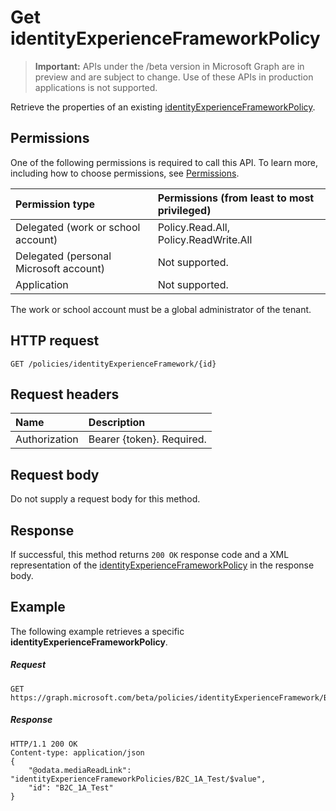 # Get identityExperienceFrameworkPolicy

> **Important:** APIs under the /beta version in Microsoft Graph are in preview and are subject to change. Use of these APIs in production applications is not supported.

Retrieve the properties of an existing [identityExperienceFrameworkPolicy](../resources/identityexperienceframeworkpolicy.md).

## Permissions

One of the following permissions is required to call this API. To learn more, including how to choose permissions, see [Permissions](../../../concepts/permissions_reference.md).

|Permission type      | Permissions (from least to most privileged)              |
|:--------------------|:---------------------------------------------------------|
|Delegated (work or school account)|Policy.Read.All, Policy.ReadWrite.All|
|Delegated (personal Microsoft account)| Not supported.|
|Application|Not supported.|

The work or school account must be a global administrator of the tenant.

## HTTP request

<!-- { "blockType": "ignored" } -->
```http
GET /policies/identityExperienceFramework/{id}
```

## Request headers

|Name|Description|
|:---------------|:----------|
|Authorization|Bearer {token}. Required.|

## Request body

Do not supply a request body for this method.

## Response

If successful, this method returns `200 OK` response code and a XML representation of the [identityExperienceFrameworkPolicy](../resources/identityexperienceframeworkpolicy.md) in the response body.

## Example

The following example retrieves a specific **identityExperienceFrameworkPolicy**.

##### Request

<!-- {
  "blockType": "request",
  "name": "get_identityexperienceframework"
}-->
```http
GET https://graph.microsoft.com/beta/policies/identityExperienceFramework/B2C_1A_Test
```

##### Response

<!-- {
  "blockType": "response",
  "truncated": true,
  "@odata.type": "microsoft.graph.policies.identityExperienceFramework"
} -->
```http
HTTP/1.1 200 OK
Content-type: application/json
{
    "@odata.mediaReadLink": "identityExperienceFrameworkPolicies/B2C_1A_Test/$value",
    "id": "B2C_1A_Test"
}
```

<!-- uuid: 8fcb5dbc-d5aa-4681-8e31-b001d5168d79
2015-10-25 14:57:30 UTC -->
<!-- {
  "type": "#page.annotation",
  "description": "Get identityExperienceFramework",
  "keywords": "",
  "section": "documentation",
  "tocPath": ""
}-->